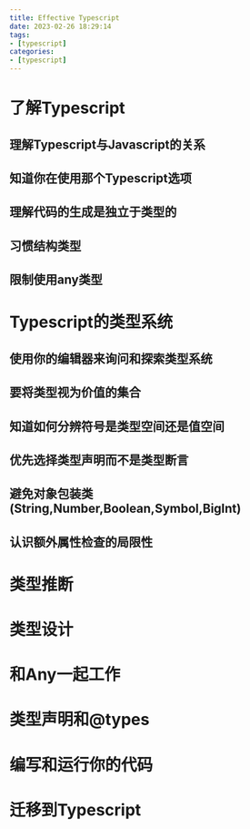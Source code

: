 ```yaml
---
title: Effective Typescript
date: 2023-02-26 18:29:14
tags:
- [typescript]
categories:
- [typescript]
---
```


# 了解Typescript

## 理解Typescript与Javascript的关系

## 知道你在使用那个Typescript选项

## 理解代码的生成是独立于类型的

## 习惯结构类型

## 限制使用any类型

# Typescript的类型系统

## 使用你的编辑器来询问和探索类型系统

## 要将类型视为价值的集合

## 知道如何分辨符号是类型空间还是值空间

## 优先选择类型声明而不是类型断言

## 避免对象包装类(String,Number,Boolean,Symbol,BigInt)

## 认识额外属性检查的局限性

# 类型推断

# 类型设计

# 和Any一起工作

# 类型声明和@types

# 编写和运行你的代码

# 迁移到Typescript
